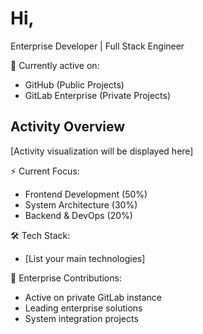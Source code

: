 # Hi,

Enterprise Developer | Full Stack Engineer

🏢 Currently active on:
- GitHub (Public Projects)
- GitLab Enterprise (Private Projects)

## Activity Overview
[Activity visualization will be displayed here]

⚡ Current Focus:
- Frontend Development (50%)
- System Architecture (30%)
- Backend & DevOps (20%)

🛠️ Tech Stack:
- [List your main technologies]

💼 Enterprise Contributions:
- Active on private GitLab instance
- Leading enterprise solutions
- System integration projects
